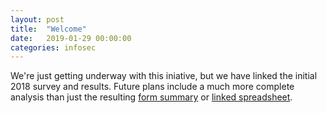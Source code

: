 ```yaml
---
layout: post
title:  "Welcome"
date:   2019-01-29 00:00:00
categories: infosec
---
```


We're just getting underway with this iniative, but we have linked the initial
2018 survey and results. Future plans include a much more complete analysis
than just the resulting [form summary][fs] or [linked spreadsheet][lss].

[fs]: https://docs.google.com/forms/d/1EU2R_As-in1kLBFuJGuQt6wygN1C7yMRz_KlT8o-WFU/
[lss]: https://docs.google.com/a/invisiblethreat.ca/spreadsheets/d/17gTj70DNvP4fkcmoIyjwJYLq2LlRE8fHaVMGhgHA7Zw/